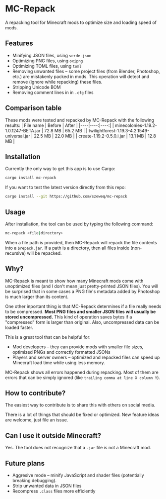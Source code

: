 # MC-Repack
A repacking tool for Minecraft mods to optimize size and loading speed of mods.

## Features
- Minifying JSON files, using `serde-json`
- Optimizing PNG files, using `oxipng`
- Optimizing TOML files, using `toml`
- Removing unwanted files – some project files (from Blender, Photoshop, etc.) are mistakenly packed in mods. This operation will detect and remove (ignore while repacking) these files.
- Stripping Unicode BOM
- Removing comment lines in in `.cfg` files

## Comparison table
These mods were tested and repacked by MC-Repack with the following results:
| File name | Before | After |
|----|----:|----:|
| minecolonies-1.19.2-1.0.1247-BETA.jar | 72.8 MB | 65.2 MB |
| twilightforest-1.19.3-4.2.1549-universal.jar | 22.5 MB | 22.0 MB |
| create-1.19.2-0.5.0.i.jar | 13.1 MB | 12.8 MB |

## Installation
Currently the only way to get this app is to use Cargo:
```sh
cargo install mc-repack
```

If you want to test the latest version directly from this repo:
```sh
cargo install --git https://github.com/szeweq/mc-repack
```

## Usage
After installation, the tool can be used by typing the following command:
```sh
mc-repack <file|directory>
```
When a file path is provided, then MC-Repack will repack the file contents into a `$repack.jar`. If a path is a directory, then all files inside (non-recursive) will be repacked.

## Why?
MC-Repack is meant to show how many Minecraft mods come with unoptimized files (and I don't mean just pretty-printed JSON files). You will be surprised that in some cases a PNG file's metadata added by Photoshop is much larger than its content.

One other inportant thing is that MC-Repack determines if a file really needs to be compressed. **Most PNG files and smaller JSON files will usually be stored uncompressed.** This kind of operation saves bytes if a "compressed" form is larger than original. Also, uncompressed data can be loaded faster.

This is a great tool that can be helpful for:
- Mod developers – they can provide mods with smaller file sizes, optimized PNGs and correctly formatted JSONs
- Players and server owners – optimized and repacked files can speed up Minecraft load time while using less memory.

MC-Repack shows all errors happened during repacking. Most of them are errors that can be simply ignored (like `trailing comma at line X column Y`).

## How to contribute?
The easiest way to contribute is to share this with others on social media.

There is a lot of things that should be fixed or optimized. New feature ideas are welcome, just file an issue.

## Can I use it outside Minecraft?
Yes. The tool does not recognize that a `.jar` file is not a Minecraft mod.

## Future plans
- Aggresive mode – minify JavaScript and shader files (potentially breaking debugging).
- Strip unwanted data in JSON files
- Recompress `.class` files more efficiently